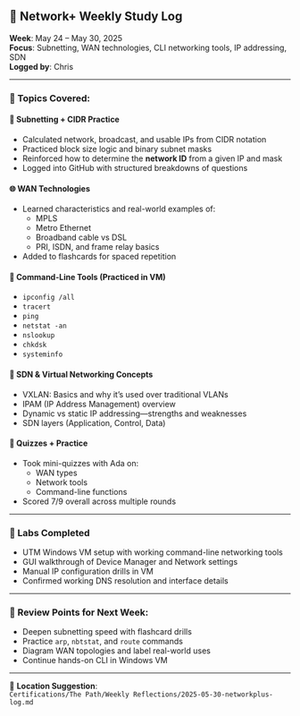 ## 📡 Network+ Weekly Study Log  
**Week**: May 24 – May 30, 2025  
**Focus**: Subnetting, WAN technologies, CLI networking tools, IP addressing, SDN  
**Logged by**: Chris

---

### 🧠 Topics Covered:

#### 🧩 Subnetting + CIDR Practice
- Calculated network, broadcast, and usable IPs from CIDR notation  
- Practiced block size logic and binary subnet masks  
- Reinforced how to determine the **network ID** from a given IP and mask  
- Logged into GitHub with structured breakdowns of questions

#### 🌐 WAN Technologies
- Learned characteristics and real-world examples of:
  - MPLS
  - Metro Ethernet
  - Broadband cable vs DSL
  - PRI, ISDN, and frame relay basics  
- Added to flashcards for spaced repetition

#### 🧰 Command-Line Tools (Practiced in VM)
- `ipconfig /all`  
- `tracert`  
- `ping`  
- `netstat -an`  
- `nslookup`  
- `chkdsk`  
- `systeminfo`

#### 🧠 SDN & Virtual Networking Concepts
- VXLAN: Basics and why it’s used over traditional VLANs
- IPAM (IP Address Management) overview  
- Dynamic vs static IP addressing—strengths and weaknesses  
- SDN layers (Application, Control, Data)

#### 🧪 Quizzes + Practice
- Took mini-quizzes with Ada on:
  - WAN types  
  - Network tools  
  - Command-line functions  
- Scored 7/9 overall across multiple rounds  

---

### 🔧 Labs Completed
- UTM Windows VM setup with working command-line networking tools  
- GUI walkthrough of Device Manager and Network settings  
- Manual IP configuration drills in VM  
- Confirmed working DNS resolution and interface details

---

### 🔄 Review Points for Next Week:
- Deepen subnetting speed with flashcard drills  
- Practice `arp`, `nbtstat`, and `route` commands  
- Diagram WAN topologies and label real-world uses  
- Continue hands-on CLI in Windows VM  

---

📂 **Location Suggestion**:  
`Certifications/The Path/Weekly Reflections/2025-05-30-networkplus-log.md`  
